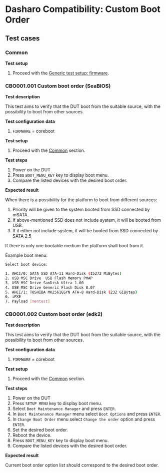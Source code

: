 # Dasharo Compatibility: Custom Boot Order

## Test cases

### Common

**Test setup**

1. Proceed with the
    [Generic test setup: firmware](../../generic-test-setup/#firmware).

### CBO001.001 Custom boot order (SeaBIOS)

**Test description**

This test aims to verify that the DUT boot from the suitable source, with the
possibility to boot from other sources.

**Test configuration data**

1. `FIRMWARE` = coreboot

**Test setup**

1. Proceed with the [Common](#common) section.

**Test steps**

1. Power on the DUT
1. Press `BOOT_MENU_KEY` key to display boot menu.
1. Compare the listed devices with the desired boot order.

**Expected result**

When there is a possibility for the platform to boot from different sources:

1. Priority will be given to the system booted from SSD connected by mSATA.
1. If above-mentioned SSD does not include system, it will be booted from USB.
1. If it either not include system, it will be booted from SSD connected by
SATA 2.5

If there is only one bootable medium the platform shall boot from it.

Example boot menu:

```bash
Select boot device:

1. AHCI/0: SATA SSD ATA-11 Hard-Disk (15272 MiBytes)
2. USB MSC Drive  USB Flash Memory PMAP
3. USB MSC Drive SanDisk Ultra 1.00
4. USB MSC Drive Generic Flash Disk 8.07
5. AHCI/1: TOSHIBA MK2561GSYN ATA-8 Hard-Disk (232 GiBytes)
6. iPXE
7. Payload [memtest]
```

### CBO001.002 Custom boot order (edk2)

**Test description**

This test aims to verify that the DUT boot from the suitable source, with the
possibility to boot from other sources.

**Test configuration data**

1. `FIRMWARE` = coreboot

**Test setup**

1. Proceed with the [Common](#common) section.

**Test steps**

1. Power on the DUT
1. Press `SETUP MENU` key to display boot menu.
1. Select `Boot Maintenance Manager` and press `ENTER`.
1. In `Boot Maintenance Manager` menu select `Boot Options` and press `ENTER`.
1. In `Change Boot Order` menu select `Change the order` option and press
    `ENTER`.
1. Set the desired boot order.
1. Reboot the device.
1. Press `BOOT_MENU_KEY` key to display boot menu.
1. Compare the listed devices with the desired boot order.

**Expected result**

Current boot order option list should correspond to the desired boot order.
